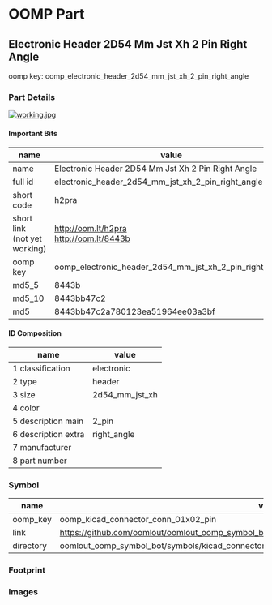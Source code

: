 # OOMP Part  
## Electronic Header 2D54 Mm Jst Xh 2 Pin Right Angle  
  
oomp key: oomp_electronic_header_2d54_mm_jst_xh_2_pin_right_angle  
  
### Part Details  
  
[![working.jpg](working_600.jpg)](working.jpg)  
  
#### Important Bits  
| name | value | 
| --- | --- | 
| name | Electronic Header 2D54 Mm Jst Xh 2 Pin Right Angle | 
| full id | electronic_header_2d54_mm_jst_xh_2_pin_right_angle | 
| short code | h2pra | 
| short link<br>(not yet working) | http://oom.lt/h2pra<br>http://oom.lt/8443b | 
| oomp key | oomp_electronic_header_2d54_mm_jst_xh_2_pin_right_angle | 
| md5_5 | 8443b | 
| md5_10 | 8443bb47c2 | 
| md5 | 8443bb47c2a780123ea51964ee03a3bf | 
#### ID Composition  
| name | value | 
| --- | --- | 
| 1 classification | electronic | 
| 2 type | header | 
| 3 size | 2d54_mm_jst_xh | 
| 4 color |  | 
| 5 description main | 2_pin | 
| 6 description extra | right_angle | 
| 7 manufacturer |  | 
| 8 part number |  | 
### Symbol  
| name | value | 
| --- | --- | 
| oomp_key | oomp_kicad_connector_conn_01x02_pin | 
| link | https://github.com/oomlout/oomlout_oomp_symbol_bot/tree/main/symbols/kicad_connector_conn_01x02_pin | 
| directory | oomlout_oomp_symbol_bot/symbols/kicad_connector_conn_01x02_pin//working/working.kicad_sym | 
### Footprint  
### Images  
